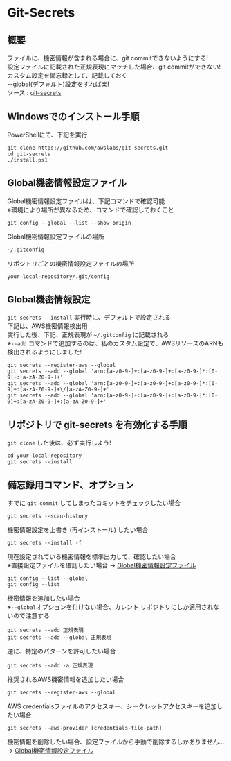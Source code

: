 # Git-Secrets

## 概要
ファイルに、機密情報が含まれる場合に、git commitできないようにする!  
設定ファイルに記載された正規表現にマッチした場合、git commitができない!  
カスタム設定を備忘録として、記載しておく  
--global(デフォルト)設定をすれば楽!  
ソース : [git-secrets](https://github.com/awslabs/git-secrets)


## Windowsでのインストール手順
PowerShellにて、下記を実行
```
git clone https://github.com/awslabs/git-secrets.git
cd git-secrets
./install.ps1
```


## Global機密情報設定ファイル
Global機密情報設定ファイルは、下記コマンドで確認可能  
※環境により場所が異なるため、コマンドで確認しておくこと
```
git config --global --list --show-origin
```

Global機密情報設定ファイルの場所
```
~/.gitconfig
```
リポジトリごとの機密情報設定ファイルの場所
```
your-local-repository/.git/config
```


## Global機密情報設定
`git secrets --install` 実行時に、デフォルトで設定される  
下記は、AWS機密情報検出用  
実行した後、下記、正規表現が `~/.gitconfig` に記載される  
※`--add` コマンドで追加するのは、私のカスタム設定で、AWSリソースのARNも検出されるようにしました!  
```
git secrets --register-aws --global
git secrets --add --global 'arn:[a-z0-9-]+:[a-z0-9-]+:[a-z0-9-]*:[0-9]+:[a-zA-Z0-9-]+'
git secrets --add --global 'arn:[a-z0-9-]+:[a-z0-9-]+:[a-z0-9-]*:[0-9]+:[a-zA-Z0-9-]+\/[a-zA-Z0-9-]+'
git secrets --add --global 'arn:[a-z0-9-]+:[a-z0-9-]+:[a-z0-9-]*:[0-9]+:[a-zA-Z0-9-]+:[a-zA-Z0-9-]+'
```


## リポジトリで git-secrets を有効化する手順
`git clone` した後は、必ず実行しよう!
```
cd your-local-repository
git secrets --install
```


## 備忘録用コマンド、オプション
すでに `git commit` してしまったコミットをチェックしたい場合  
```
git secrets --scan-history
```

機密情報設定を上書き (再インストール) したい場合  
```
git secrets --install -f
```

現在設定されている機密情報を標準出力して、確認したい場合  
※直接設定ファイルを確認したい場合 → [Global機密情報設定ファイル](#global機密情報設定ファイル)
```
git config --list --global
git config --list
```

機密情報を追加したい場合  
※`--global`オプションを付けない場合、カレント リポジトリにしか適用されないので注意する
```
git secrets --add 正規表現
git secrets --add --global 正規表現
```

逆に、特定のパターンを許可したい場合
```
git secrets --add -a 正規表現
```

推奨されるAWS機密情報を追加したい場合
```
git secrets --register-aws --global
```

AWS credentialsファイルのアクセスキー、シークレットアクセスキーを追加したい場合  
```
git secrets --aws-provider [credentials-file-path]
```

機密情報を削除したい場合、設定ファイルから手動で削除するしかありません...  
→ [Global機密情報設定ファイル](#global機密情報設定ファイル)
